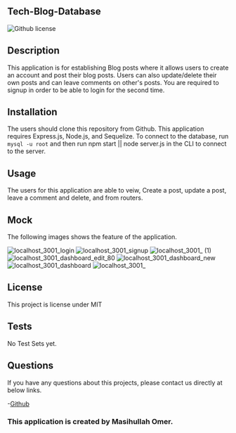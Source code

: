 ## Tech-Blog-Database

![Github license](https://img.shields.io/badge/license-MIT-brown.svg)

## Description

This application is for establishing Blog posts where it allows users to create an account and post their blog posts. Users can also update/delete their own posts and can leave comments on other's posts. You are required to signup in order to be able to login for the second time.

## Installation

The users should clone this repository from Github. This application requires Express.js, Node.js, and Sequelize. To connect to the database, run `mysql -u root` and then run npm start || node server.js in the CLI to connect to the server.

## Usage

The users for this application are able to veiw, Create a post, update a post, leave a comment and delete, and  from routers.

## Mock

The following images shows the feature of the application.

![localhost_3001_login](https://user-images.githubusercontent.com/111917255/235401521-21664b56-10a1-4278-9fbd-44b1996f2cef.png)
![localhost_3001_signup](https://user-images.githubusercontent.com/111917255/235401490-1992499e-e1fd-4597-85bf-86d9e843721e.png)
![localhost_3001_ (1)](https://user-images.githubusercontent.com/111917255/235401283-a9834f03-caaf-4523-bc16-c7568769b848.png)
![localhost_3001_dashboard_edit_80](https://user-images.githubusercontent.com/111917255/235401338-940a33e3-511b-4178-bfac-61a489cb51d0.png)
![localhost_3001_dashboard_new](https://user-images.githubusercontent.com/111917255/235401357-1d4318af-350d-4771-864f-7a7288a5e5e2.png)
![localhost_3001_dashboard](https://user-images.githubusercontent.com/111917255/235401380-83928c64-c29f-49a4-b918-fa447722e754.png)
![localhost_3001_](https://user-images.githubusercontent.com/111917255/235401537-a1b08819-ebab-428d-9535-21b11cbc7e45.png)




## License

This project is license under MIT

## Tests

No Test Sets yet.

## Questions

If you have any questions about this projects, please contact us directly at below links.

-[Github]('https://github.com/OmerMasih')


### This application is created by Masihullah Omer.

